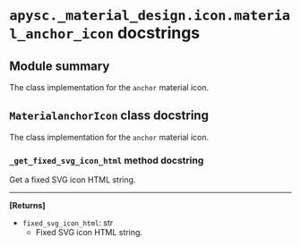 # `apysc._material_design.icon.material_anchor_icon` docstrings

## Module summary

The class implementation for the `anchor` material icon.

## `MaterialanchorIcon` class docstring

The class implementation for the `anchor` material icon.

### `_get_fixed_svg_icon_html` method docstring

Get a fixed SVG icon HTML string.<hr>

**[Returns]**

- `fixed_svg_icon_html`: str
  - Fixed SVG icon HTML string.